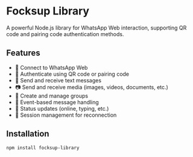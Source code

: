 # Focksup Library

A powerful Node.js library for WhatsApp Web interaction, supporting QR code and pairing code authentication methods.

## Features

- 📱 Connect to WhatsApp Web
- 🔐 Authenticate using QR code or pairing code
- 💬 Send and receive text messages
- 📷 Send and receive media (images, videos, documents, etc.)
- 👥 Create and manage groups
- 🔄 Event-based message handling
- 👀 Status updates (online, typing, etc.)
- 💾 Session management for reconnection

## Installation

```bash
npm install focksup-library
